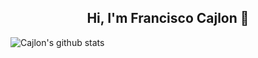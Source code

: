 <h2 align="center">Hi, I'm Francisco Cajlon 👋</h2>
 
![Cajlon's github stats](https://github-readme-stats.vercel.app/api?username=cajlonbatista&show_icons=true&theme=red)
